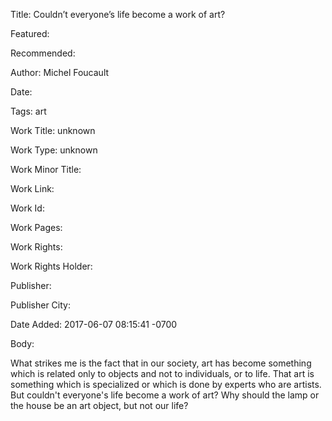 Title: Couldn’t everyone’s life become a work of art?

Featured: 

Recommended: 

Author: Michel Foucault

Date: 

Tags: art

Work Title: unknown

Work Type: unknown

Work Minor Title:  

Work Link: 

Work Id:  

Work Pages:  

Work Rights:  

Work Rights Holder:  

Publisher:  

Publisher City:  

Date Added: 2017-06-07 08:15:41 -0700

Body:

What strikes me is the fact that in our society, art has become something which is related only to objects and not to individuals, or to life. That art is something which is specialized or which is done by experts who are artists. But couldn't everyone's life become a work of art? Why should the lamp or the house be an art object, but not our life?


